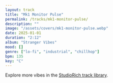 ```yaml
---
layout: track
title: "Mk1 Monitor Pulse"
permalink: /tracks/mk1-monitor-pulse/
description: ""
image: "/assets/covers/mk1-monitor-pulse.webp"
date: 2025-01-01
duration: "2:12"
album: "Stranger Vibes"
mood: []
genre: ["lo-fi", "industrial", "chillhop"]
bpm: 135
key: "C"
---
```


Explore more vibes in the [StudioRich track library](/tracks/).
